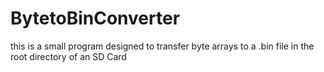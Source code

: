 # BytetoBinConverter
 this is a small program designed to transfer byte arrays to a .bin file in the root directory of an SD Card
